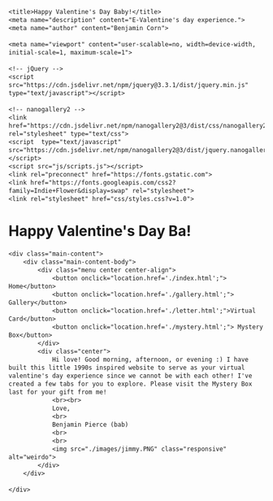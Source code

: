 <!doctype html>

<html lang="en">
<head>
    <meta charset="utf-8">

    <title>Happy Valentine's Day Baby!</title>
    <meta name="description" content="E-Valentine's day experience.">
    <meta name="author" content="Benjamin Corn">

    <meta name="viewport" content="user-scalable=no, width=device-width, initial-scale=1, maximum-scale=1">          
    
    <!-- jQuery -->
    <script src="https://cdn.jsdelivr.net/npm/jquery@3.3.1/dist/jquery.min.js" type="text/javascript"></script>
  
    <!-- nanogallery2 -->
    <link  href="https://cdn.jsdelivr.net/npm/nanogallery2@3/dist/css/nanogallery2.min.css" rel="stylesheet" type="text/css">
    <script  type="text/javascript" src="https://cdn.jsdelivr.net/npm/nanogallery2@3/dist/jquery.nanogallery2.min.js"></script>
    <script src="js/scripts.js"></script>
    <link rel="preconnect" href="https://fonts.gstatic.com">
    <link href="https://fonts.googleapis.com/css2?family=Indie+Flower&display=swap" rel="stylesheet">
    <link rel="stylesheet" href="css/styles.css?v=1.0">

</head>

<body>
    <div class="header">
       <h1>Happy Valentine's Day Ba!</h1>
    </div>

    <div class="main-content">
        <div class="main-content-body">
            <div class="menu center center-align">
                <button onclick="location.href='./index.html';"> Home</button>
                <button onclick="location.href='./gallery.html';"> Gallery</button>
                <button onclick="location.href='./letter.html';">Virtual Card</button>
                <button onclick="location.href='./mystery.html';"> Mystery Box</button>
            </div>
            <div class="center">
                Hi love! Good morning, afternoon, or evening :) I have built this little 1990s inspired website to serve as your virtual valentine's day experience since we cannot be with each other! I've created a few tabs for you to explore. Please visit the Mystery Box last for your gift from me!
                <br><br>
                Love,
                <br>
                Benjamin Pierce (bab)
                <br>
                <br>
                <img src="./images/jimmy.PNG" class="responsive" alt="weirdo">
            </div>
        </div>

    </div>

</body>
</html>